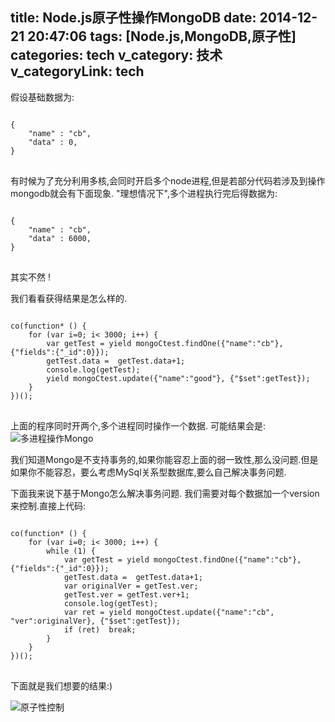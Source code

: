 title: Node.js原子性操作MongoDB
date: 2014-12-21 20:47:06
tags: [Node.js,MongoDB,原子性]
categories: tech
v_category: 技术
v_categoryLink: tech
---

假设基础数据为:
<pre>
<code class="javascript">
{
	"name" : "cb",
	"data" : 0,
}
</code>
</pre>

有时候为了充分利用多核,会同时开启多个node进程,但是若部分代码若涉及到操作mongodb就会有下面现象.
"理想情况下",多个进程执行完后得数据为:

<pre>
<code class="javascript">
{
	"name" : "cb",
	"data" : 6000,
}
</code>
</pre>

其实不然 !
<!--more-->

我们看看获得结果是怎么样的.
<pre>
<code class="javascript">
co(function* () {
	for (var i=0; i< 3000; i++) {
		var getTest = yield mongoCtest.findOne({"name":"cb"}, {"fields":{"_id":0}});
		getTest.data =  getTest.data+1;
		console.log(getTest);
		yield mongoCtest.update({"name":"good"}, {"$set":getTest});
	}
})();
</code>
</pre>

上面的程序同时开两个,多个进程同时操作一个数据.
可能结果会是:
![多进程操作Mongo](http://ww1.sinaimg.cn/large/744e593bgw1enhm3w6525j20wo0n6459.jpg)

我们知道Mongo是不支持事务的,如果你能容忍上面的弱一致性,那么没问题.但是如果你不能容忍，要么考虑MySql关系型数据库,要么自己解决事务问题.

下面我来说下基于Mongo怎么解决事务问题.
我们需要对每个数据加一个version来控制.直接上代码:
<pre>
<code class="javascript">
co(function* () {
	for (var i=0; i< 3000; i++) {
		while (1) {
			var getTest = yield mongoCtest.findOne({"name":"cb"}, {"fields":{"_id":0}});
			getTest.data =  getTest.data+1;
			var originalVer = getTest.ver;
			getTest.ver = getTest.ver+1;
			console.log(getTest);
			var ret = yield mongoCtest.update({"name":"cb", "ver":originalVer}, {"$set":getTest});
			if (ret)  break;
		}
	}
})();
</code>
</pre>

下面就是我们想要的结果:)

![原子性控制](http://ww1.sinaimg.cn/large/744e593bgw1enhm5tgq6qj20xt0njqbo.jpg)
